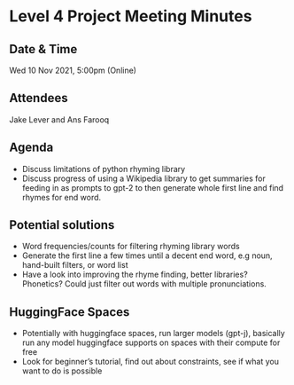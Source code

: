 # Level 4 Project Meeting Minutes

## Date & Time
Wed 10 Nov 2021, 5:00pm (Online)

## Attendees
Jake Lever and Ans Farooq

## Agenda
* Discuss limitations of python rhyming library
* Discuss progress of using a Wikipedia library to get summaries for feeding in as prompts to gpt-2 to then generate whole first line and find rhymes for end word.

## Potential solutions
* Word frequencies/counts for filtering rhyming library words
* Generate the first line a few times until a decent end word, e.g noun, hand-built filters, or word list
* Have a look into improving the rhyme finding, better libraries? Phonetics? Could just filter out words with multiple pronunciations.

## HuggingFace Spaces
* Potentially with huggingface spaces, run larger models (gpt-j), basically run any model huggingface supports on spaces with their compute for free
* Look for beginner’s tutorial, find out about constraints, see if what you want to do is possible
